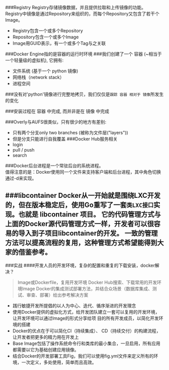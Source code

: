 ###Registry
Registry存储镜像数据，并且提供拉取和上传镜像的功能。      
Registry中镜像是通过Repository来组织的，而每个Repository又包含了若干个Image。

* Registry包含一个或多个Repository
* Repository包含一个或多个Image
* Image用GUID表示，有一个或多个Tag与之关联

###Docker Engine指的是容器的运行时环境
###我们创建了一个 容器 (~相当于一个轻量级的虚拟机), 
它拥有:
* 文件系统 (基于一个 python 镜像)
* 网络栈（network stack）
* 进程空间    
    
###没有对'python'镜像进行完整地拷贝，我们仅仅是`跟踪 容器 相对于 镜像`所发生的变化
     
###安装过程在 容器 中完成, 而并非是在 镜像 中完成
     
###Overly与AUFS很类似，只有很少的地方有差别:
* 只有两个分支only two branches (被称为文件层("layers"))
* 但是分支只能进行自我覆盖
###Docker Hub服务相关
* login
* pull / push
* search
      
###Docker后台进程是一个常驻后台的系统进程。     
值得注意的是：Docker使用同一个文件来支持客户端和后台进程，其中角色切换通过-d来实现。

###libcontainer
Docker从一开始就是围绕LXC开发的，但在版本稳定后，使用Go重写了一套`类LXC接口`实现。也就是 libcontainer 项目。 它的代码管理方式与上面的Docker源代码管理方式一样，开发者可以很容易的导入到子项目libcontainer的开发。         一致的管理方法可以提高流程的复用，这种管理方式希望能得到大家的借鉴参考。     
------
###实战
####开发人员的开发环境，复杂的配置和重复的下载安装，docker解决？
>Image或Dockerfile，复用开发环境
>Docker Hub搜索、下载常用的开发环境Image
Docker的集成测试部署方法，并结合众场景（数据库集成、测试、审查、部署）给出参考解决方案      
* 践行敏捷开发所提倡的以人为中心、迭代、循序渐进的开发理念
* 使用Docker提供的虚拟化方式，给开发团队建立一套可以复用的开发环境，让开发环境可以通过Image的形式分享给项 目的所有开发成员，以简化开发环境的搭建
* Docker的优点在于可以简化CI（持续集成）、 CD（持续交付）的构建流程，让开发者把更多的精力用在开发上
* Base Image包括了操作系统命令行和类库的最小集合，一旦启用，所有应用都需要以它为基础创建应用镜像。
* 结合Docker的开发部署工具Fig，我们可以使用fig.yml文件来定义所有的环境，一次定义，多处使用，简单而且高效。
